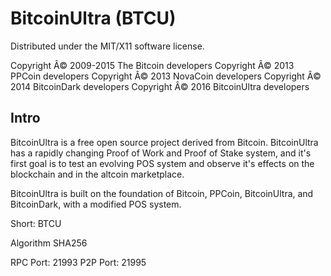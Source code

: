 BitcoinUltra (BTCU)
===================
Distributed under the MIT/X11 software license.

Copyright Â© 2009-2015 The Bitcoin developers
Copyright Â© 2013 PPCoin developers
Copyright Â© 2013 NovaCoin developers
Copyright Â© 2014 BitcoinDark developers
Copyright Â© 2016 BitcoinUltra developers

Intro
-----
BitcoinUltra is a free open source project derived from Bitcoin. BitcoinUltra has a rapidly changing Proof of Work and Proof of Stake system, and it's first goal is to test an evolving POS system and observe it's effects on the blockchain and in the altcoin marketplace.

BitcoinUltra is built on the foundation of Bitcoin, PPCoin, BitcoinUltra, and BitcoinDark, with a modified POS system.

Short: BTCU

Algorithm SHA256


RPC Port: 21993
P2P Port: 21995 


